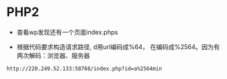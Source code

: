 

# PHP2


* 查看wp发现还有一个页面index.phps

* 根据代码要求构造请求路径, d用url编码成%64， 在编码成%2564。因为有两次解码：浏览器、服务器
``` 
http://220.249.52.133:58768/index.php?id=a%2564min
```

